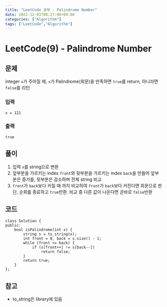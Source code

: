 ```yaml
---
title: "LeetCode 공부 - Palindrome Number"
date: 2022-12-01T00:27:00+09:00
categories: ["Algorithm"]
tags: ["LeetCode","Algorithm"]
---
```

# LeetCode(9) - Palindrome Number

## 문제
integer `x`가 주어질 때, `x`가 Palindrome(회문)을 만족하면 `true`를 return, 아니라면 `false`를 리턴

### 입력
```
x = 121
```

### 출력
```
true
```

## 풀이
1. 입력 `x`를 string으로 변환
2. 앞부분을 가르키는 index `front`와 뒷부분을 가르키는 index `back`을 만들어 앞부분은 증가를, 뒷부분은 감소하며 전체 string 비교
3. `front`가 `back`보다 커질 때 까지 비교하여 `front`가 `back`보다 커진다면 회문으로 판단, 순회를 종료하고 `true`반환. 비교 중 다른 값이 나온다면 곧바로 `false`반환

## 코드
```
class Solution {
public:
    bool isPalindrome(int x) {
        string s = to_string(x);
        int front = 0, back = s.size() - 1;
        while (front <= back) {
            if (s[front++] != s[back--])
                return false;
        }
        return true;
    }
};
```

## 참고
- to_string은 <string> library에 있음